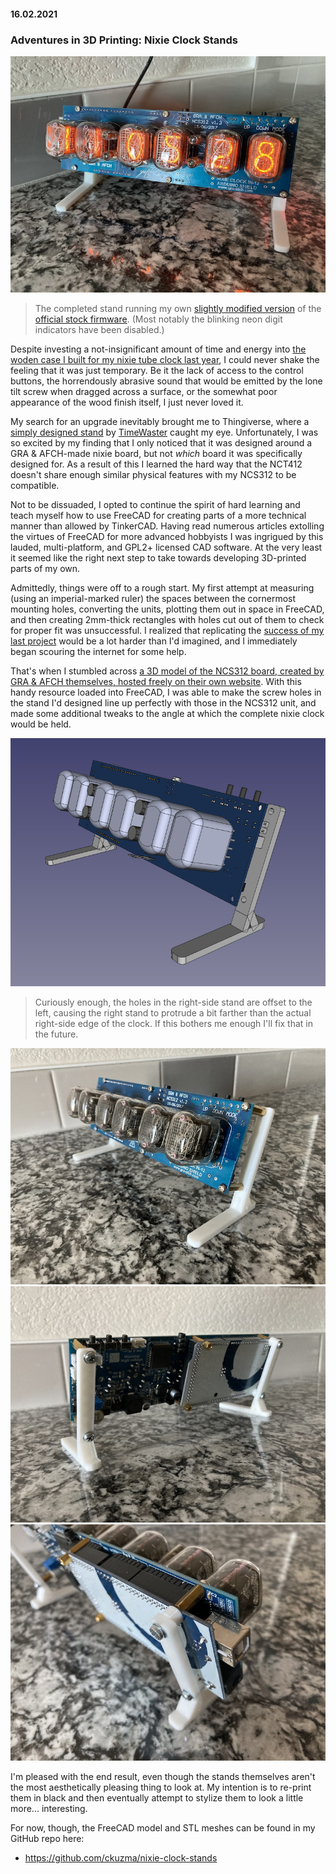 #### 16.02.2021
### Adventures in 3D Printing: Nixie Clock Stands

![Finished stands on working clock.](media/nixie_stand/000.jpeg)

> The completed stand running my own [slightly modified version](https://github.com/ckuzma/NixieTubesShieldNCS314) of the [official stock firmware](https://github.com/afch/NixeTubesShieldNCS314).  (Most notably the blinking neon digit indicators have been disabled.)

Despite investing a not-insignificant amount of time and energy into [the woden case I built for my nixie tube clock last year](../2020/2020-04-18-nixie-tube-box-case-part-2.md), I could never shake the feeling that it was just temporary.  Be it the lack of access to the control buttons, the horrendously abrasive sound that would be emitted by the lone tilt screw when dragged across a surface, or the somewhat poor appearance of the wood finish itself, I just never loved it.

My search for an upgrade inevitably brought me to Thingiverse, where a [simply designed stand](https://www.thingiverse.com/thing:2232491) by [TimeWaster](https://www.thingiverse.com/TimeWaster) caught my eye.  Unfortunately, I was so excited by my finding that I only noticed that it was designed around a GRA & AFCH-made nixie board, but not _which_ board it was specifically designed for.  As a result of this I learned the hard way that the NCT412 doesn't share enough similar physical features with my NCS312 to be compatible.

Not to be dissuaded, I opted to continue the spirit of hard learning and teach myself how to use FreeCAD for creating parts of a more technical manner than allowed by TinkerCAD.  Having read numerous articles extolling the virtues of FreeCAD for more advanced hobbyists I was ingrigued by this lauded, multi-platform, and GPL2+ licensed CAD software.  At the very least it seemed like the right next step to take towards developing 3D-printed parts of my own.

Admittedly, things were off to a rough start.  My first attempt at measuring (using an imperial-marked ruler) the spaces between the cornermost mounting holes, converting the units, plotting them out in space in FreeCAD, and then creating 2mm-thick rectangles with holes cut out of them to check for proper fit was unsuccessful.  I realized that replicating the [success of my last project](2021-02-16-luci-housing.md) would be a lot harder than I'd imagined, and I immediately began scouring the internet for some help.

That's when I stumbled across [a 3D model of the NCS312 board, created by GRA & AFCH themselves, hosted freely on their own website](https://gra-afch.com/downloads/drawings/shield-board-ncs312-shield-for-nixie-clocks-3).  With this handy resource loaded into FreeCAD, I was able to make the screw holes in the stand I'd designed line up perfectly with those in the NCS312 unit, and made some additional tweaks to the angle at which the complete nixie clock would be held.

![3D stand rendering.](media/nixie_stand/3d-stands.png)

> Curiously enough, the holes in the right-side stand are offset to the left, causing the right stand to protrude a bit farther than the actual right-side edge of the clock.  If this bothers me enough I'll fix that in the future.

![Real stands seen at an angle.](media/nixie_stand/001.jpeg)
![Stands seen from behind.](media/nixie_stand/002.jpeg)
![Detail on printed standoff spacers.](media/nixie_stand/003.jpeg)

I'm pleased with the end result, even though the stands themselves aren't the most aesthetically pleasing thing to look at.  My intention is to re-print them in black and then eventually attempt to stylize them to look a little more... interesting.


For now, though, the FreeCAD model and STL meshes can be found in my GitHub repo here:

- https://github.com/ckuzma/nixie-clock-stands